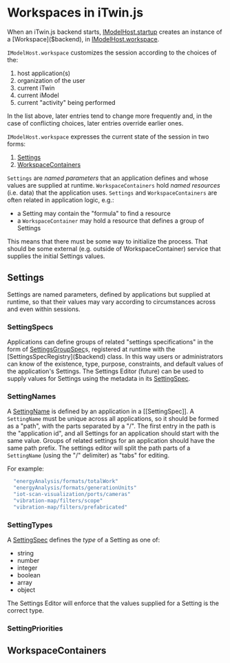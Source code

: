 # Workspaces in iTwin.js

When an iTwin.js backend starts, [IModelHost.startup]($backend) creates an instance of a [Workspace]($backend), in [IModelHost.workspace]($backend).

`IModelHost.workspace` customizes the session according to the choices of the:
 1. host application(s)
 2. organization of the user
 3. current iTwin
 4. current iModel
 5. current "activity" being performed

In the list above, later entries tend to change more frequently and, in the case of conflicting choices, later entries override earlier ones.

`IModelHost.workspace` expresses the current state of the session in two forms:
  1. [Settings](#settings)
  2. [WorkspaceContainers](#workspacecontainers)

`Settings` are *named parameters* that an application defines and whose values are supplied at runtime. `WorkspaceContainers` hold *named resources* (i.e. data) that the application uses. `Settings` and `WorkspaceContainers` are often related in application logic, e.g.:

 - a Setting may contain the "formula" to find a resource
 - a `WorkspaceContainer` may hold a resource that defines a group of Settings

This means that there must be some way to initialize the process. That should be some external (e.g. outside of WorkspaceContainer) service that supplies the initial Settings values.

## Settings

Settings are named parameters, defined by applications but supplied at runtime, so that their values may vary according to circumstances across and even within sessions.

### SettingSpecs

Applications can define groups of related "settings specifications" in the form of [SettingsGroupSpec]($backend)s, registered at runtime with the [SettingsSpecRegistry]($backend) class. In this way users or administrators can know of the existence, type, purpose, constraints, and default values of the application's Settings. The Settings Editor (future) can be used to supply values for Settings using the metadata in its [SettingSpec]($backend).


### SettingNames

A [SettingName]($backend) is defined by an application in a [[SettingSpec]]. A `SettingName` must be unique across all applications, so it should be formed as a "path", with the parts separated by a "/". The first entry in the path is the "application id", and all Settings for an application should start with the same value. Groups of related settings for an application should have the same path prefix. The settings editor will split the path parts of a `SettingName` (using the "/" delimiter) as "tabs" for editing.

For example:
```ts
  "energyAnalysis/formats/totalWork"
  "energyAnalysis/formats/generationUnits"
  "iot-scan-visualization/ports/cameras"
  "vibration-map/filters/scope"
  "vibration-map/filters/prefabricated"
```

### SettingTypes

A [SettingSpec]($backend) defines the *type* of a Setting as one of:

  - string
  - number
  - integer
  - boolean
  - array
  - object

The Settings Editor will enforce that the values supplied for a Setting is the correct type.

### SettingPriorities


## WorkspaceContainers

